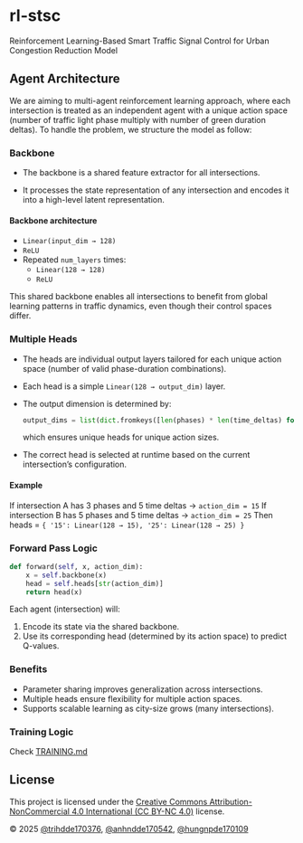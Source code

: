 # rl-stsc
Reinforcement Learning-Based Smart Traffic Signal Control for Urban Congestion Reduction Model

## Agent Architecture

We are aiming to multi-agent reinforcement learning approach, where each intersection is treated as an independent agent with a unique action space (number of traffic light phase multiply with number of green duration deltas). To handle the problem, we structure the model as follow:

### Backbone

- The backbone is a shared feature extractor for all intersections.

- It processes the state representation of any intersection and encodes it into a high-level latent representation.

#### Backbone architecture

- `Linear(input_dim → 128)`
- `ReLU`
- Repeated `num_layers` times:
  - `Linear(128 → 128)`
  - `ReLU`

This shared backbone enables all intersections to benefit from global learning patterns in traffic dynamics, even though their control spaces differ.

### Multiple Heads

- The heads are individual output layers tailored for each unique action space (number of valid phase-duration combinations).
- Each head is a simple `Linear(128 → output_dim)` layer.
- The output dimension is determined by:
    ```python
    output_dims = list(dict.fromkeys([len(phases) * len(time_deltas) for intersection in scenario]))
    ```

    which ensures unique heads for unique action sizes.
- The correct head is selected at runtime based on the current intersection’s configuration.

#### Example

If intersection A has 3 phases and 5 time deltas → `action_dim = 15`
If intersection B has 5 phases and 5 time deltas → `action_dim = 25`
Then heads = `{ '15': Linear(128 → 15), '25': Linear(128 → 25) }`

### Forward Pass Logic

```python
def forward(self, x, action_dim):
    x = self.backbone(x)
    head = self.heads[str(action_dim)]
    return head(x)
```

Each agent (intersection) will:
1. Encode its state via the shared backbone.
2. Use its corresponding head (determined by its action space) to predict Q-values.

### Benefits

- Parameter sharing improves generalization across intersections.
- Multiple heads ensure flexibility for multiple action spaces.
- Supports scalable learning as city-size grows (many intersections).

### Training Logic
Check [TRAINING.md](TRAINING.md)

## License

This project is licensed under the [Creative Commons Attribution-NonCommercial 4.0 International (CC BY-NC 4.0)](https://creativecommons.org/licenses/by-nc/4.0/) license.

© 2025 [@trihdde170376](https://github.com/ductridev), [@anhndde170542](https://github.com/Anhsturdy), [@hungnpde170109](https://github.com/NekoTom12343)

